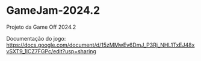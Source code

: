 # GameJam-2024.2
Projeto da Game Off 2024.2

Documentação do jogo: https://docs.google.com/document/d/15zMMwEv6DmJ_P3Rj_NHL1TxEJ48xvSXT9_1lCZ7FGPc/edit?usp=sharing